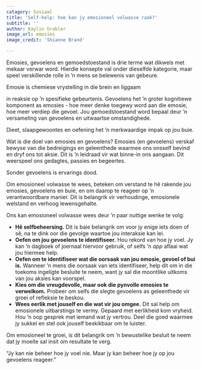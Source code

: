 ```yaml
---
catagory: Sosiaal
title: 'Self-help: hoe kan jy emosioneel volwasse raak?'
subtitle: ''
author: Kaylin Grobler
image_url: emosies
image_credit: 'Shianne Brand'

---
```

Emosies, gevoelens en gemoedstoestand is drie terme wat dikwels met mekaar verwar word. Hierdie konsepte val onder dieselfde kategorie, maar speel verskillende rolle in ’n mens se belewenis van gebeure.

Emosie is chemiese vrystelling in die brein en liggaam

in reaksie op ’n spesifieke gebeurtenis. Gevoelens het ’n groter kognitiewe komponent as emosies - hoe meer denke toegewy word aan die emosie, hoe meer verdiep die gevoel. Jou gemoedstoestand word bepaal deur ’n versameling van gevoelens en uitwaartse omstandighede.

Dieet, slaapgewoontes en oefening het ’n merkwaardige impak op jou buie.

Wat is die doel van emosies en gevoelens? Emosies (en gevoelens) verskaf bewyse van die bedreigings en geleenthede waarmee ons onsself bevind en dryf ons tot aksie. Dit is ’n leidraad vir wat binne-in ons aangaan. Dit weerspeel ons gedagtes, passies en begeertes.

Sonder gevoelens is ervarings dood.

Om emosioneel volwasse te wees, beteken om verstand te hê rakende jou emosies, gevoelens en buie, en om daarop te reageer op ’n verantwoordbare manier. Dit is belangrik vir verhoudinge, emosionele welstand en verhoog lewensgehalte.

Ons kan emosioneel volwasse wees deur ’n paar nuttige wenke te volg:

* **Hê selfbeheersing.** Dit is baie belangrik om voor jy enige iets doen of sê, na te dink oor die gevolge waartoe jou interaksie kan lei.
* **Oefen om jou gevoelens te identifiseer.** Hou rekord van hoe jy voel. Jy kan ’n dagboek of joernaal hiervoor gebruik, of selfs ’n _app_ aflaai wat jou hiermee help.
* **Oefen om te identifiseer wat die oorsaak van jou emosie, gevoel of bui is.** Wanneer ’n mens die oorsaak van iets identifiseer, help dit om in die toekoms ingeligte besluite te neem, want jy sal die moontlike uitkoms van jou aksies kan voorspel.
* **Kies om die vreugdevolle, maar ook die pynvolle emosies te verwelkom.** Probeer om selfs die slegte gevoelens as geleenthede vir groei of refleksie te beskou.
* **Wees eerlik met jouself en die wat vir jou omgee.** Dit sal help om emosionele uitbarstings te vermy. Gepaard met eerlikheid kom vryheid. Hou ’n oop gesprek met iemand wat jy vertrou. Deel die goed waarmee jy sukkel en stel ook jouself beskikbaar om te luister.

Om emosioneel te groei, is dit belangrik om ’n bewustelike besluit te neem dat jy moeite sal insit om resultate te verg.

“Jy kan nie beheer hoe jy voel nie. Maar jy kan beheer hoe jy op jou gevoelens reageer.”